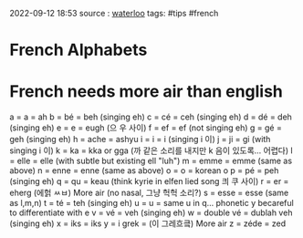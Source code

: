 2022-09-12 18:53
source : [waterloo]()
tags: #tips #french

# French Alphabets
<h1> French needs more air than english</h1>

a = a = ah
b = bé = beh (singing eh)
c = cé = ceh (singing eh)
d = dé = deh (singing eh)
e = e = eugh (으 우 사이)
f = ef = ef (not singing eh)
g = gé = geh (singing eh)
h = ache = ashyu
i = i = i (singing i 이)
j = ji = gi (with singing i 이)
k = ka = kka or gga (까 같은 소리를 내지만 k 음이 있도록... 어렵다)
l = elle = elle (with subtle but existing ell "luh")
m = emme = emme (same as above)
n = enne = enne (same as above)
o = o = korean o
p = pé = peh (singing eh)
q = qu = keau (think kyrie in elfen lied song 킈 쿠 사이)
r = er = eherg (에헑 ㅆㅂ) More air (no nasal, 그냥 헉헉 소리?)
s = esse = esse (same as l,m,n)
t = té = teh (singing eh)
u = u = same u in q... phonetic y becareful to differentiate with e
v = vé = veh (singing eh)
w = double vé = dublah veh (singing eh) 
x = iks = iks
y = i grek = (이 그레흐킄) More air
z = zéde = zed